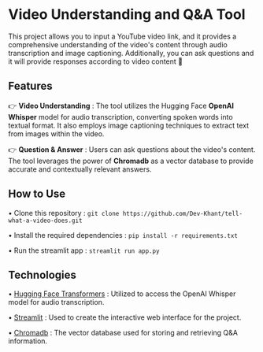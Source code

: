 # Video Understanding and Q&A Tool

This project allows you to input a YouTube video link, and it provides a comprehensive understanding of the video's content through audio transcription and image captioning. Additionally, you can ask questions and it will provide responses according to video content 🚀

## Features

👉 **Video Understanding** : The tool utilizes the Hugging Face **OpenAI Whisper** model for audio transcription, converting spoken words into textual format. It also employs image captioning techniques to extract text from images within the video.

👉 **Question & Answer** : Users can ask questions about the video's content. The tool leverages the power of **Chromadb** as a vector database to provide accurate and contextually relevant answers.

## How to Use

• Clone this repository : `git clone https://github.com/Dev-Khant/tell-what-a-video-does.git`

• Install the required dependencies : `pip install -r requirements.txt`

• Run the streamlit app : `streamlit run app.py`

## Technologies

• [Hugging Face Transformers](https://huggingface.co/) : Utilized to access the OpenAI Whisper model for audio transcription.

• [Streamlit](https://streamlit.io/) : Used to create the interactive web interface for the project.

• [Chromadb](https://www.trychroma.com/) : The vector database used for storing and retrieving Q&A information.
